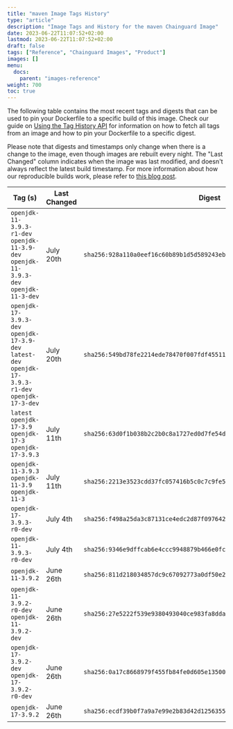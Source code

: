 ```yaml
---
title: "maven Image Tags History"
type: "article"
description: "Image Tags and History for the maven Chainguard Image"
date: 2023-06-22T11:07:52+02:00
lastmod: 2023-06-22T11:07:52+02:00
draft: false
tags: ["Reference", "Chainguard Images", "Product"]
images: []
menu:
  docs:
    parent: "images-reference"
weight: 700
toc: true
---
```


The following table contains the most recent tags and digests that can be used to pin your Dockerfile to a specific build of this image. Check our guide on [Using the Tag History API](/chainguard/chainguard-images/using-the-tag-history-api/) for information on how to fetch all tags from an image and how to pin your Dockerfile to a specific digest.

Please note that digests and timestamps only change when there is a change to the image, even though images are rebuilt every night. The "Last Changed" column indicates when the image was last modified, and doesn't always reflect the latest build timestamp. For more information about how our reproducible builds work, please refer to [this blog post](https://www.chainguard.dev/unchained/reproducing-chainguards-reproducible-image-builds).

| Tag (s)                                                                                                | Last Changed | Digest                                                                    |
|--------------------------------------------------------------------------------------------------------|--------------|---------------------------------------------------------------------------|
|  `openjdk-11-3.9.3-r1-dev` `openjdk-11-3.9-dev` `openjdk-11-3.9.3-dev` `openjdk-11-3-dev`              | July 20th    | `sha256:928a110a0eef16c60b89b1d5d589243eb0f6fb1bf775d1a0cc1d0409be8ba4f2` |
|  `openjdk-17-3.9.3-dev` `openjdk-17-3.9-dev` `latest-dev` `openjdk-17-3.9.3-r1-dev` `openjdk-17-3-dev` | July 20th    | `sha256:549bd78fe2214ede78470f007fdf45511fbbbb5d80cf1ca3903f143a8f32e19a` |
|  `latest` `openjdk-17-3.9` `openjdk-17-3` `openjdk-17-3.9.3`                                           | July 11th    | `sha256:63d0f1b038b2c2b0c8a1727ed0d7fe54df88ce3f4f0642f8c47648bd83133680` |
|  `openjdk-11-3.9.3` `openjdk-11-3.9` `openjdk-11-3`                                                    | July 11th    | `sha256:2213e3523cdd37fc057416b5c0c7c9fe520dde70c3e1954d866658bbc643552e` |
|  `openjdk-17-3.9.3-r0-dev`                                                                             | July 4th     | `sha256:f498a25da3c87131ce4edc2d87f0976428fa987353237374034d418d6a3d3071` |
|  `openjdk-11-3.9.3-r0-dev`                                                                             | July 4th     | `sha256:9346e9dffcab6e4ccc9948879b466e0fc9a878840e9f1ab7a281301e2041c4a3` |
|  `openjdk-11-3.9.2`                                                                                    | June 26th    | `sha256:811d218034857dc9c67092773a0df50e27879a23e1e47ecb3936d111120da6e4` |
|  `openjdk-11-3.9.2-r0-dev` `openjdk-11-3.9.2-dev`                                                      | June 26th    | `sha256:27e5222f539e9380493040ce983fa8dda4ab70b8326fd3dbd8e11a3ded59b3d4` |
|  `openjdk-17-3.9.2-dev` `openjdk-17-3.9.2-r0-dev`                                                      | June 26th    | `sha256:0a17c8668979f455fb84fe0d605e135002cc7d6fc703327dfdb89d7bf1354b48` |
|  `openjdk-17-3.9.2`                                                                                    | June 26th    | `sha256:ecdf39b0f7a9a7e99e2b83d42d125635546eb25a72f7e1545271b17cc371ab8a` |
